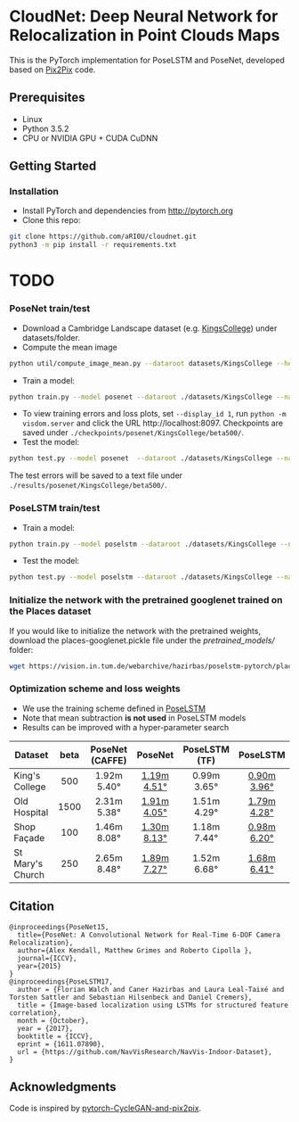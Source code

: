 # CloudNet: Deep Neural Network for Relocalization in Point Clouds Maps
This is the PyTorch implementation for PoseLSTM and PoseNet, developed based on [Pix2Pix](https://github.com/junyanz/pytorch-CycleGAN-and-pix2pix) code.

## Prerequisites
- Linux
- Python 3.5.2
- CPU or NVIDIA GPU + CUDA CuDNN

## Getting Started
### Installation
- Install PyTorch and dependencies from http://pytorch.org
- Clone this repo:
```bash
git clone https://github.com/aRI0U/cloudnet.git
python3 -m pip install -r requirements.txt
```

# TODO

### PoseNet train/test
- Download a Cambridge Landscape dataset (e.g. [KingsCollege](http://mi.eng.cam.ac.uk/projects/relocalisation/#dataset)) under datasets/folder.
- Compute the mean image
```bash
python util/compute_image_mean.py --dataroot datasets/KingsCollege --height 256 --width 455 --save_resized_imgs
```
- Train a model:
```bash
python train.py --model posenet --dataroot ./datasets/KingsCollege --name posenet/KingsCollege/beta500 --beta 500 --gpu 0
```
- To view training errors and loss plots, set `--display_id 1`, run `python -m visdom.server` and click the URL http://localhost:8097. Checkpoints are saved under `./checkpoints/posenet/KingsCollege/beta500/`.
- Test the model:
```bash
python test.py --model posenet  --dataroot ./datasets/KingsCollege --name posenet/KingsCollege/beta500 --gpu 0
```
The test errors will be saved to a text file under `./results/posenet/KingsCollege/beta500/`.

### PoseLSTM train/test
- Train a model:
```bash
python train.py --model poselstm --dataroot ./datasets/KingsCollege --name poselstm/KingsCollege/beta500 --beta 500 --niter 1200 --gpu 0
```
- Test the model:
```bash
python test.py --model poselstm --dataroot ./datasets/KingsCollege --name poselstm/KingsCollege/beta500 --gpu 0
```

### Initialize the network with the pretrained googlenet trained on the Places dataset
If you would like to initialize the network with the pretrained weights, download the places-googlenet.pickle file under the *pretrained_models/* folder:
``` bash
wget https://vision.in.tum.de/webarchive/hazirbas/poselstm-pytorch/places-googlenet.pickle
```
### Optimization scheme and loss weights
* We use the training scheme defined in [PoseLSTM](https://arxiv.org/abs/1611.07890)
* Note that mean subtraction **is not used** in PoseLSTM models
* Results can be improved with a hyper-parameter search

| Dataset       | beta | PoseNet (CAFFE) | PoseNet | PoseLSTM (TF) | PoseLSTM |
| ------------- |:----:| :----: | :----: | :----: | :----: |
| King's College  | 500  | 1.92m 5.40° | [1.19m 4.51°](https://vision.in.tum.de/webarchive/hazirbas/poselstm-pytorch/posenet/KingsCollege.zip) | 0.99m 3.65° | [0.90m 3.96°](https://vision.in.tum.de/webarchive/hazirbas/poselstm-pytorch/poselstm/KingsCollege.zip)|
| Old Hospital   | 1500 | 2.31m 5.38° | [1.91m 4.05°](https://vision.in.tum.de/webarchive/hazirbas/poselstm-pytorch/posenet/OldHospital.zip) | 1.51m 4.29° | [1.79m 4.28°](https://vision.in.tum.de/webarchive/hazirbas/poselstm-pytorch/poselstm/OldHospital.zip)|
| Shop Façade    | 100  | 1.46m 8.08° | [1.30m 8.13°](https://vision.in.tum.de/webarchive/hazirbas/poselstm-pytorch/posenet/ShopFacade.zip) | 1.18m 7.44° | [0.98m 6.20°](https://vision.in.tum.de/webarchive/hazirbas/poselstm-pytorch/poselstm/ShopFacade.zip)|
| St Mary's Church | 250  | 2.65m 8.48° | [1.89m 7.27°](https://vision.in.tum.de/webarchive/hazirbas/poselstm-pytorch/posenet/StMarysChurch.zip) | 1.52m 6.68° | [1.68m 6.41°](https://vision.in.tum.de/webarchive/hazirbas/poselstm-pytorch/poselstm/StMarysChurch.zip) |

## Citation
```
@inproceedings{PoseNet15,
  title={PoseNet: A Convolutional Network for Real-Time 6-DOF Camera Relocalization},
  author={Alex Kendall, Matthew Grimes and Roberto Cipolla },
  journal={ICCV},
  year={2015}
}
@inproceedings{PoseLSTM17,
  author = {Florian Walch and Caner Hazirbas and Laura Leal-Taixé and Torsten Sattler and Sebastian Hilsenbeck and Daniel Cremers},
  title = {Image-based localization using LSTMs for structured feature correlation},
  month = {October},
  year = {2017},
  booktitle = {ICCV},
  eprint = {1611.07890},
  url = {https://github.com/NavVisResearch/NavVis-Indoor-Dataset},
}
```
## Acknowledgments
Code is inspired by [pytorch-CycleGAN-and-pix2pix]((https://github.com/junyanz/pytorch-CycleGAN-and-pix2pix)).
